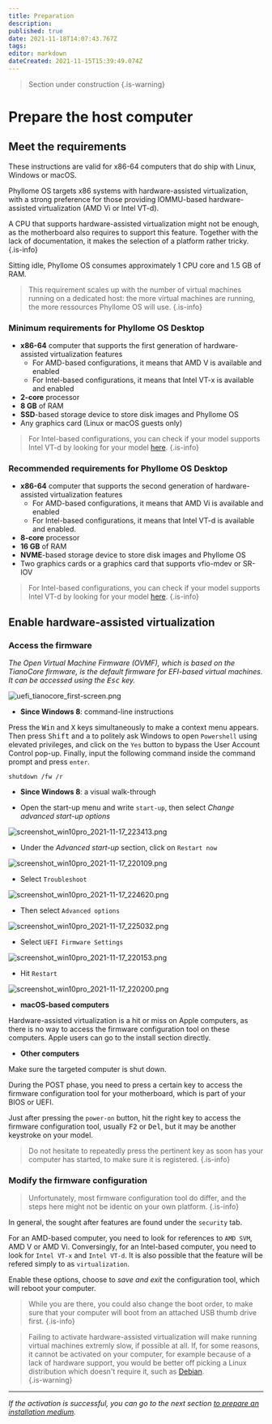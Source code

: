 ```yaml
---
title: Preparation
description: 
published: true
date: 2021-11-18T14:07:43.767Z
tags: 
editor: markdown
dateCreated: 2021-11-15T15:39:49.074Z
---
```


> Section under construction
{.is-warning}

# Prepare the host computer

## Meet the requirements

These instructions are valid for x86-64 computers that do ship with Linux, Windows or macOS.

Phyllome OS targets x86 systems with hardware-assisted virtualization, with a strong preference for those providing IOMMU-based hardware-assisted virtualization (AMD Vi or Intel VT-d).

A CPU that supports hardware-assisted virtualization might not be enough, as the motherboard also requires to support this feature. Together with the lack of documentation, it makes the selection of a platform rather tricky.
{.is-info}

Sitting idle, Phyllome OS consumes approximately 1 CPU core and 1.5 GB of RAM. 

> This requirement scales up with the number of virtual machines running on a dedicated host: the more virtual machines are running, the more ressources Phyllome OS will use.
{.is-info}

### Minimum requirements for Phyllome OS Desktop

* **x86-64** computer that supports the first generation of hardware-assisted virtualization features
    * For AMD-based configurations, it means that AMD V is available and enabled
    * For Intel-based configurations, it means that Intel VT-x is available and enabled
* **2-core** processor
* **8 GB** of RAM
* **SSD**-based storage device to store disk images and Phyllome OS
* Any graphics card (Linux or macOS guests only)

> For Intel-based configurations, you can check if your model supports Intel VT-d by looking for your model [here](https://ark.intel.com/content/www/us/en/ark/search/featurefilter.html?productType=873&2_VTX=true).
{.is-info}

### Recommended requirements for Phyllome OS Desktop

* **x86-64** computer that supports the second generation of hardware-assisted virtualization features
    * For AMD-based configurations, it means that AMD Vi is available and enabled
    * For Intel-based configurations, it means that Intel VT-d is available and enabled.
* **8-core** processor
* **16 GB** of RAM
* **NVME**-based storage device to store disk images and Phyllome OS
* Two graphics cards or a graphics card that supports vfio-mdev or SR-IOV

> For Intel-based configurations, you can check if your model supports Intel VT-d by looking for your model [here](https://ark.intel.com/content/www/us/en/ark/search/featurefilter.html?productType=873&0_VTD=True).
{.is-info}


## Enable hardware-assisted virtualization

### Access the firmware

*The Open Virtual Machine Firmware (OVMF), which is based on the TianoCore firmware, is the default firmware for EFI-based virtual machines. It can be accessed using the <kbd>Esc</kbd> key.*

![uefi_tianocore_first-screen.png](/uefi_tianocore_first-screen.png)

* **Since Windows 8**: command-line instructions

Press the <kbd>Win</kbd> and <kbd>X</kbd> keys simultaneously to make a context menu appears. Then press <kbd>Shift</kbd> and <kbd>a</kbd> to politely ask Windows to open `Powershell` using elevated privileges, and click on the `Yes` button to bypass the User Account Control pop-up. Finally, input the following command inside the command prompt and press `enter`.

```
shutdown /fw /r
``` 
* **Since Windows 8**: a visual walk-through

* Open the start-up menu and write `start-up`, then select *Change advanced start-up options*

![screenshot_win10pro_2021-11-17_223413.png](/windows-access-firmware/screenshot_win10pro_2021-11-17_223413.png)

* Under the *Advanced start-up* section, click on `Restart now` 

![screenshot_win10pro_2021-11-17_220109.png](/windows-access-firmware/screenshot_win10pro_2021-11-17_220109.png)

* Select `Troubleshoot`

![screenshot_win10pro_2021-11-17_224620.png](/windows-access-firmware/screenshot_win10pro_2021-11-17_224620.png)
	
* Then select `Advanced options`

![screenshot_win10pro_2021-11-17_225032.png](/windows-access-firmware/screenshot_win10pro_2021-11-17_225032.png)

* Select `UEFI Firmware Settings`

![screenshot_win10pro_2021-11-17_220153.png](/windows-access-firmware/screenshot_win10pro_2021-11-17_220153.png)

* Hit `Restart`

![screenshot_win10pro_2021-11-17_220200.png](/windows-access-firmware/screenshot_win10pro_2021-11-17_220200.png)

* **macOS-based computers**

Hardware-assisted virtualization is a hit or miss on Apple computers, as there is no way to access the firmware configuration tool on these computers. Apple users can go to the install section directly. 

* **Other computers**

Make sure the targeted computer is shut down.  

During the POST phase, you need to press a certain key to access the firmware configuration tool for your motherboard, which is part of your BIOS or UEFI. 

Just after pressing the `power-on` button, hit the right key to access the firmware configuration tool, usually <kbd>F2</kbd> or <kbd>Del</kbd>, but it may be another keystroke on your model.

> Do not hesitate to repeatedly press the pertinent key as soon has your computer has started, to make sure it is registered.
{.is-info}

### Modify the firmware configuration

> Unfortunately, most firmware configuration tool do differ, and the steps here might not be identic on your own platform.
{.is-info}

In general, the sought after features are found under the `security` tab. 

For an AMD-based computer, you need to look for references to `AMD SVM`, AMD V or AMD Vi. Conversingly, for an Intel-based computer, you need to look for `Intel VT-x` and `Intel VT-d`. It is also possible that the feature will be refered simply to as `virtualization`.

Enable these options, choose to *save and exit* the configuration tool, which will reboot your computer.

> While you are there, you could also change the boot order, to make sure that your computer will boot from an attached USB thumb drive first.
{.is-info}

> Failing to activate hardware-assisted virtualization will make running virtual machines extremly slow, if possible at all. If, for some reasons, it cannot be activated on your computer, for example because of a lack of hardware support, you would be better off picking a Linux distribution which doesn't require it, such as [Debian](https://www.debian.org/distrib/).   
{.is-warning}

---

*If the activation is successful, you can go to the next section [to prepare an installation medium](https://wiki.phyllo.me/deploy/medium).*